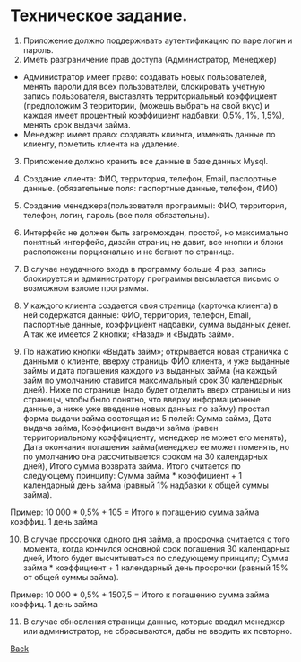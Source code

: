 # Техническое задание.

1. Приложение должно поддерживать аутентификацию по паре логин и пароль.
2. Иметь разграничение прав доступа (Администратор, Менеджер)

- Администратор имеет право: создавать новых пользователей, менять пароли для всех пользователей, блокировать учетную запись пользователя, выставлять территориальный коэффициент (предположим 3 территории, (можешь выбрать на свой вкус) и каждая имеет процентный коэффициент надбавки; 0,5%, 1%, 1,5%), менять срок выдачи займа.
- Менеджер имеет право: создавать клиента, изменять данные по клиенту, пометить клиента на удаление.

3. Приложение должно хранить все данные в базе данных Mysql.

4. Создание клиента: ФИО, территория, телефон, Email, паспортные данные. (обязательные поля: паспортные данные, телефон, ФИО)

5. Создание менеджера(пользователя программы): ФИО, территория, телефон, логин, пароль (все поля обязательны).

6. Интерфейс не должен быть загроможден, простой, но максимально понятный интерфейс, дизайн страниц не давит, все кнопки и блоки расположены порционально и не бегают по странице.

7. В случае неудачного входа в программу больше 4 раз, запись блокируется и администратору программы высылается письмо о возможном взломе программы.

8. У каждого клиента создается своя страница (карточка клиента) в ней содержатся данные: ФИО, территория, телефон, Email, паспортные данные, коэффициент надбавки, сумма выданных денег.  А так же имеется 2 кнопки; «Назад» и «Выдать займ».

9. По нажатию кнопки «Выдать займ»; открывается новая страничка с данными о клиенте, вверху страницы ФИО клиента, и уже выданные займы и дата погашения каждого из выданных займа (на каждый займ по умолчанию ставится максимальный срок 30 календарных дней). Ниже по странице (надо будет отделить вверх страницы и низ страницы, чтобы было понятно, что вверху информационные данные, а ниже уже введение новых данных по займу) простая форма выдачи займа состоящая из 5 полей: Сумма займа, Дата выдача займа, Коэффициент выдачи займа (равен территориальному коэффициенту, менеджер не может его менять), Дата окончания погашения займа(менеджер ее может поменять, но по умолчанию она рассчитывается сроком на 30 календарных дней), Итого сумма возврата займа. Итого считается по следующему принципу: Сумма займа * коэффициент + 1 календарный день займа (равный 1% надбавки к общей суммы займа).

Пример: 10 000 * 0,5% + 105 = Итого к погашению
	      сумма займа    коэффиц.    1 день займа

10. В случае просрочки одного дня займа, а просрочка считается с того момента, когда кончился основной срок погашения 30 календарных дней, Итого будет высчитываться по следующему принципу; Сумма займа * коэффициент + 1 календарный день просрочки (равный 15% от общей суммы займа).

Пример: 10 000 * 0,5% + 1507,5 = Итого к погашению
	      сумма займа    коэффиц.       1 день займа

11. В случае обновления страницы данные, которые вводил менеджер или администратор, не сбрасываются, дабы не вводить их повторно.

[Back](https://github.com/niten2/test_tasks)
